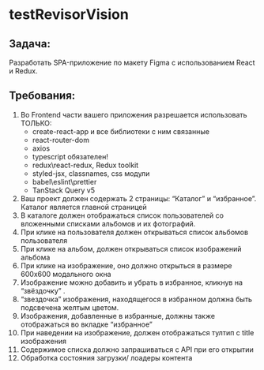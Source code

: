 # testRevisorVision
## Задача:        
Разработать SPA-приложение по макету Figma с использованием React и Redux.          

## Требования:

 1. Во Frontend части вашего приложения разрешается использовать ТОЛЬКО:          
    * create-react-app и все библиотеки с ним связанные
    * react-router-dom
    * axios 
    * typescript обязателен!
    * redux\react-redux, Redux toolkit
    * styled-jsx, classnames, css модули
    * babel\eslint\prettier
    * TanStack Query v5
2. Ваш проект должен содержать 2 страницы: “Каталог” и “избранное”. Каталог является главной страницей
3. В каталоге должен отображаться список пользователей со вложенными списками альбомов и их фотографий.
4. При клике на пользователя должен открываться список альбомов пользователя
5. При клике на альбом, должен открываться список изображений альбома
6. При клике на изображение, оно должно открыться в размере 600x600 модального окна
7. Изображение можно добавить и убрать в избранное, кликнув на “звёздочку” . 
8. “звездочка” изображения, находящегося в избранном должна быть подсвечена желтым цветом. 
9. Изображения, добавленные в избранные, должны также отображаться во вкладке “избранное” 
10. При наведении на изображение, должен отображаться тултип с title изображения
11. Содержимое списка должно запрашиваться с API при его открытии
12. Обработка состояния загрузки/ лоадеры контента
